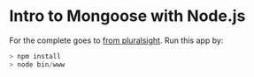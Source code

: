# Intro to Mongoose with Node.js

For the complete goes to [from pluralsight](https://app.pluralsight.com/library/courses/mongoose-for-nodejs-mongodb/table-of-contents).
Run this app by:
```javascript
> npm install
> node bin/www
```
